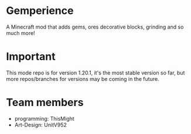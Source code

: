 # Gemperience
 A Minecraft mod that adds gems, ores decorative blocks, grinding and so much more!

# Important
This mode repo is for version 1.20.1, it's the most stable version so far, but more repos/branches for versions may be coming in the future.

# Team members

- programming: ThisMight
- Art-Design: UnitV952
